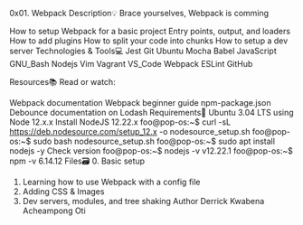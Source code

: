 0x01. Webpack
Description💡
Brace yourselves, Webpack is comming

How to setup Webpack for a basic project
Entry points, output, and loaders
How to add plugins
How to split your code into chunks
How to setup a dev server
Technologies & Tools💻
Jest Git Ubuntu Mocha Babel JavaScript GNU_Bash Nodejs Vim Vagrant VS_Code Webpack ESLint GitHub

Resources📚
Read or watch:

Webpack documentation
Webpack beginner guide
npm-package.json
Debounce documentation on Lodash
Requirements🔨
Ubuntu 3.04 LTS using Node 12.x.x
Install NodeJS 12.22.x
foo@pop-os:~$ curl -sL https://deb.nodesource.com/setup_12.x -o nodesource_setup.sh
foo@pop-os:~$ sudo bash nodesource_setup.sh
foo@pop-os:~$ sudo apt install nodejs -y
Check version
foo@pop-os:~$ nodejs -v
v12.22.1
foo@pop-os:~$ npm -v
6.14.12
Files🗃️
0. Basic setup
1. Learning how to use Webpack with a config file
2. Adding CSS & Images
3. Dev servers, modules, and tree shaking
Author
Derrick Kwabena Acheampong Oti
